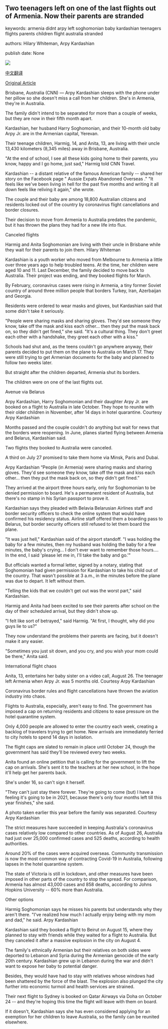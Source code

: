 ## Two teenagers left on one of the last flights out of Armenia. Now their parents are stranded

keywords: armenia didnt arpy left soghomonian baby kardashian teenagers flights parents children flight australia stranded

authors: Hilary Whiteman, Arpy Kardashian

publish date: None

![](https://cdn.cnn.com/cnnnext/dam/assets/200826170043-01-harmig-and-anita-soghomonian-super-tease.jpg)

[中文翻译](Two%20teenagers%20left%20on%20one%20of%20the%20last%20flights%20out%20of%20Armenia.%20Now%20their%20parents%20are%20stranded_zh.md)

[Original Article](https://edition.cnn.com/travel/article/stranded-armenia-australia-flights-covid/index.html)

Brisbane, Australia (CNN) — Arpy Kardashian sleeps with the phone under her pillow so she doesn't miss a call from her children. She's in Armenia, they're in Australia.

The family didn't intend to be separated for more than a couple of weeks, but they are now in their fifth month apart.

Kardashian, her husband Harry Soghomonian, and their 10-month old baby Arpy Jr. are in the Armenian capital, Yerevan.

Their teenage children, Harmig, 14, and Anita, 13, are living with their uncle 13,430 kilometers (8,345 miles) away in Brisbane, Australia.

"At the end of school, I see all these kids going home to their parents, you know, happy and I go home, just sad," Harmig told CNN Travel.

Kardashian -- a distant relative of the famous American family -- shared her story on the Facebook page " Aussie Expats Abandoned Overseas ." "It feels like we've been living in hell for the past five months and writing it all down feels like reliving it again," she wrote.

The couple and their baby are among 18,800 Australian citizens and residents locked out of the country by coronavirus flight cancellations and border closures.

Their decision to move from Armenia to Australia predates the pandemic, but it has thrown the plans they had for a new life into flux.

Canceled flights

Harmig and Anita Soghomonian are living with their uncle in Brisbane while they wait for their parents to join them. Hilary Whiteman

Kardashian is a youth worker who moved from Melbourne to Armenia a little over three years ago to help troubled teens. At the time, her children were aged 10 and 11. Last December, the family decided to move back to Australia. Their project was ending, and they booked flights for March.

By February, coronavirus cases were rising in Armenia, a tiny former Soviet country of around three million people that borders Turkey, Iran, Azerbaijan and Georgia.

Residents were ordered to wear masks and gloves, but Kardashian said that some didn't take it seriously.

"People were sharing masks and sharing gloves. They'd see someone they know, take off the mask and kiss each other... then they put the mask back on, so they didn't get fined," she said. "It's a cultural thing. They don't greet each other with a handshake, they greet each other with a kiss."

Schools had shut and, as the teens couldn't go anywhere anyway, their parents decided to put them on the plane to Australia on March 17. They were still trying to get Armenian documents for the baby and planned to follow two weeks later.

But straight after the children departed, Armenia shut its borders.

The children were on one of the last flights out.

Avenue via Belarus

Arpy Kardashian, Harry Soghomonian and their daughter Arpy Jr. are booked on a flight to Australia in late October. They hope to reunite with their older children in November, after 14 days in hotel quarantine. Courtesy Arpy Kardashian

Months passed and the couple couldn't do anything but wait for news that the borders were reopening. In June, planes started flying between Armenia and Belarus, Kardashian said.

Two flights they booked to Australia were canceled.

A third on July 27 promised to take them home via Minsk, Paris and Dubai.

Arpy Kardashian “People (in Armenia) were sharing masks and sharing gloves. They'd see someone they know, take off the mask and kiss each other... then they put the mask back on, so they didn't get fined.”

They arrived at the airport three hours early, only for Soghomonian to be denied permission to board. He's a permanent resident of Australia, but there's no stamp in his Syrian passport to prove it.

Kardashian says they pleaded with Belavia Belarusian Airlines staff and border security officers to check the online system that would have confirmed his residency status. Airline staff offered them a boarding pass to Belarus, but border security officers still refused to let them board the plane.

"It was just hell," Kardashian said of the airport standoff. "I was holding the baby for a few minutes, then my husband was holding the baby for a few minutes, the baby's crying... I don't ever want to remember those hours.... In the end, I said 'please let me in, I'll take the baby and go.'"

But officials wanted a formal letter, signed by a notary, stating that Soghomonian had given permission for Kardashian to take his child out of the country. That wasn't possible at 3 a.m., in the minutes before the plane was due to depart. It left without them.

"Telling the kids that we couldn't get out was the worst part," said Kardashian.

Harmig and Anita had been excited to see their parents after school on the day of their scheduled arrival, but they didn't show up.

"I felt like sort of betrayed," said Harmig. "At first, I thought, why did you guys lie to us?"

They now understand the problems their parents are facing, but it doesn't make it any easier.

"Sometimes you just sit down, and you cry, and you wish your mom could be there," Anita said.

International flight chaos

Anita, 13, entertains her baby sister on a video call, August 26. The teenager left Armenia when Arpy Jr. was 5 months old. Courtesy Arpy Kardashian

Coronavirus border rules and flight cancellations have thrown the aviation industry into chaos.

Flights to Australia, especially, aren't easy to find. The government has imposed a cap on returning residents and citizens to ease pressure on the hotel quarantine system.

Only 4,000 people are allowed to enter the country each week, creating a backlog of travelers trying to get home. New arrivals are immediately ferried to city hotels to spend 14 days in isolation.

The flight caps are slated to remain in place until October 24, though the government has said they'll be reviewed every two weeks.

Anita found an online petition that is calling for the government to lift the cap on arrivals. She's sent it to the teachers at her new school, in the hope it'll help get her parents back.

She's under 16, so can't sign it herself.

"They can't just stay there forever. They're going to come (but) I have a feeling it's going to be in 2021, because there's only four months left till this year finishes," she said.

A photo taken earlier this year before the family was separated. Courtesy Arpy Kardashian

The strict measures have succeeded in keeping Australia's coronavirus cases relatively low compared to other countries. As of August 26, Australia had just over 25,000 confirmed cases and 525 deaths, according to health authorities.

Around 20% of the cases were acquired overseas. Community transmission is now the most common way of contracting Covid-19 in Australia, following lapses in the hotel quarantine system.

The state of Victoria is still in lockdown, and other measures have been imposed in other parts of the country to stop the spread. For comparison, Armenia has almost 43,000 cases and 858 deaths, according to Johns Hopkins University -- 60% more than Australia.

Other options

Harmig Soghomonian says he misses his parents but understands why they aren't there. "I've realized how much I actually enjoy being with my mom and dad," he said. Arpy Kardashian

Kardashian said they booked a flight to Beirut on August 15, where they planned to stay with friends while they waited for a flight to Australia. But they canceled it after a massive explosion in the city on August 4.

The family's ethnically Armenian but their relatives on both sides were deported to Lebanon and Syria during the Armenian genocide of the early 20th century. Kardashian grew up in Lebanon during the war and didn't want to expose her baby to potential danger.

Besides, they would have had to stay with relatives whose windows had been shattered by the force of the blast. The explosion also plunged the city further into economic turmoil and health services are strained.

Their next flight to Sydney is booked on Qatar Airways via Doha on October 24 -- and they're hoping this time the flight will leave with them on board.

If it doesn't, Kardashian says she has even considered applying for an exemption for her children to leave Australia, so the family can be reunited elsewhere.